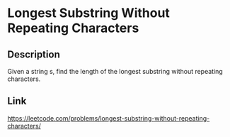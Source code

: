 # Longest Substring Without Repeating Characters

## Description

Given a string s, find the length of the longest substring without repeating characters.

## Link

https://leetcode.com/problems/longest-substring-without-repeating-characters/

